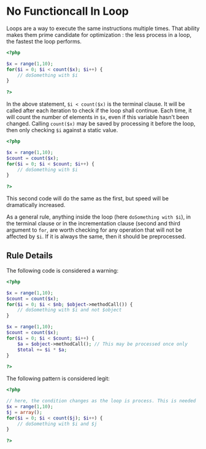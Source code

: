<!-- Performances -->
# No Functioncall In Loop

Loops are a way to execute the same instructions multiple times. That ability makes them prime candidate for optimization : the less process in a loop, the fastest the loop performs. 

```php
<?php

$x = range(1,10);
for($i = 0; $i < count($x); $i++) {
	// doSomething with $i
}
	
?>
```
In the above statement, `$i < count($x)` is the terminal clause. It will be called after each iteration to check if the loop shall continue. Each time, it will count the number of elements in `$x`, even if this variable hasn't been changed. Calling `count($x)` may be saved by processing it before the loop, then only checking `$i` against a static value. 

```php
<?php

$x = range(1,10);
$count = count($x);
for($i = 0; $i < $count; $i++) {
	// doSomething with $i
}
	
?>
```
This second code will do the same as the first, but speed will be dramatically increased. 

As a general rule, anything inside the loop (here `doSomething with $i`), in the terminal clause or in the incrementation clause (second and third argument to `for`, are worth checking for any operation that will not be affected by `$i`. If it is always the same, then it should be preprocessed. 

## Rule Details

The following code is considered a warning:

```php
<?php

$x = range(1,10);
$count = count($x);
for($i = 0; $i < $nb; $object->methodCall()) {
	// doSomething with $i and not $object
}

$x = range(1,10);
$count = count($x);
for($i = 0; $i < $count; $i++) {
	$a = $object->methodCall(); // This may be processed once only
	$total += $i * $a;
}
	
?>
```

The following pattern is considered legit:

```php
<?php

// here, the condition changes as the loop is process. This is needed
$x = range(1,10);
$j = array();
for($i = 0; $i < count($j); $i++) { 
	// doSomething with $i and $j
}
	
?>
```

